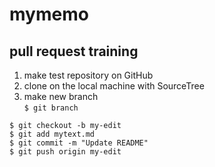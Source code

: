 # mymemo


## pull request training

1. make test repository on GitHub
2. clone on the local machine with SourceTree
3. make new branch  
`$ git branch`
```
$ git checkout -b my-edit
$ git add mytext.md
$ git commit -m "Update README"
$ git push origin my-edit
```

